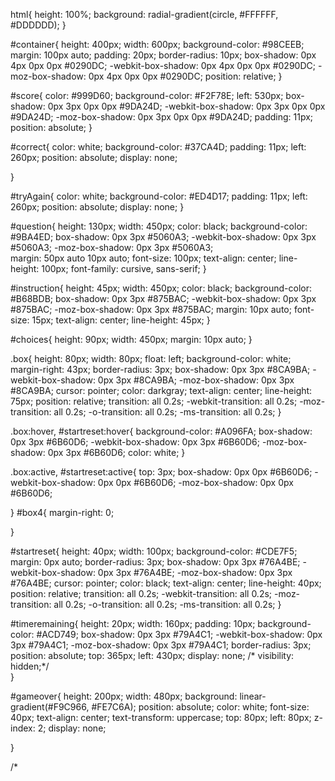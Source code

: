html{
    height: 100%;
    background: radial-gradient(circle, #FFFFFF, #DDDDDD);
}

#container{
    height: 400px;
    width: 600px;
    background-color: #98CEEB;
    margin: 100px auto;
    padding: 20px;
    border-radius: 10px;
    box-shadow: 0px 4px 0px 0px #0290DC;
    -webkit-box-shadow: 0px 4px 0px 0px #0290DC;
    -moz-box-shadow: 0px 4px 0px 0px #0290DC;
    position: relative;
}
    
#score{
    color: #999D60;
    background-color: #F2F78E;
    left: 530px;
    box-shadow: 0px 3px 0px 0px #9DA24D;
    -webkit-box-shadow: 0px 3px 0px 0px #9DA24D;
    -moz-box-shadow: 0px 3px 0px 0px #9DA24D;
    padding: 11px;
    position: absolute;
    }  

#correct{
    color: white;
    background-color: #37CA4D;
    padding: 11px;
    left: 260px;
    position: absolute;
    display: none;
    
    
}

#tryAgain{
    color: white;
    background-color: #ED4D17;
    padding: 11px;
    left: 260px;
    position: absolute;
    display: none;
}

#question{
    height: 130px;
    width: 450px;
    color: black;
    background-color: #9BA4ED;
    box-shadow: 0px 3px #5060A3;
    -webkit-box-shadow: 0px 3px #5060A3;
    -moz-box-shadow: 0px 3px #5060A3;    
    margin: 50px auto 10px auto;
    font-size: 100px;
    text-align: center;
    line-height: 100px;
    font-family: cursive, sans-serif;
    }    

#instruction{
    height: 45px;
    width: 450px;
    color: black;
    background-color: #B68BDB;
    box-shadow: 0px 3px #875BAC;
    -webkit-box-shadow: 0px 3px #875BAC;
    -moz-box-shadow: 0px 3px #875BAC;
    margin: 10px auto;
    font-size: 15px;
    text-align: center;
    line-height: 45px;
}

#choices{
    height: 90px;
    width: 450px;
    margin: 10px auto;
}

.box{
    height: 80px;
    width: 80px;
    float: left;
    background-color: white;
    margin-right: 43px;
    border-radius: 3px;
    box-shadow: 0px 3px #8CA9BA;
    -webkit-box-shadow: 0px 3px #8CA9BA;
    -moz-box-shadow: 0px 3px #8CA9BA;
    cursor: pointer;
    color: darkgray;
    text-align: center;
    line-height: 75px;
    position: relative;
    transition: all 0.2s;
    -webkit-transition: all 0.2s;
    -moz-transition: all 0.2s;
    -o-transition: all 0.2s;
    -ms-transition: all 0.2s;
}

.box:hover, #startreset:hover{
    background-color: #A096FA;
    box-shadow: 0px 3px #6B60D6;
    -webkit-box-shadow: 0px 3px #6B60D6;
    -moz-box-shadow: 0px 3px #6B60D6;
    color: white;
}

.box:active, #startreset:active{
    top: 3px;
    box-shadow: 0px 0px #6B60D6;
    -webkit-box-shadow: 0px 0px #6B60D6;
    -moz-box-shadow: 0px 0px #6B60D6;
    
}
#box4{
    margin-right: 0;
    
}

#startreset{
    height: 40px;
    width: 100px;
    background-color: #CDE7F5;
    margin: 0px auto;
    border-radius: 3px;
    box-shadow: 0px 3px #76A4BE;
    -webkit-box-shadow: 0px 3px #76A4BE;
    -moz-box-shadow: 0px 3px #76A4BE;
    cursor: pointer;
    color: black;
    text-align: center;
    line-height: 40px;
    position: relative;
    transition: all 0.2s;
    -webkit-transition: all 0.2s;
    -moz-transition: all 0.2s;
    -o-transition: all 0.2s;
    -ms-transition: all 0.2s;
}

#timeremaining{
    height: 20px;
    width: 160px;
    padding: 10px;
    background-color: #ACD749;
    box-shadow: 0px 3px #79A4C1;
    -webkit-box-shadow: 0px 3px #79A4C1;
    -moz-box-shadow: 0px 3px #79A4C1;
    border-radius: 3px;
    position: absolute;
    top: 365px;
    left: 430px;
    display: none;
/*    visibility: hidden;*/    
}

#gameover{
    height: 200px;
    width: 480px;
    background: linear-gradient(#F9C966, #FE7C6A);
    position: absolute;
    color: white;
    font-size: 40px;
    text-align: center;
    text-transform: uppercase;
    top: 80px;
    left: 80px;
    z-index: 2;
    display: none;
    
    
    
}



/*
<!-- The box-shadow property allows us to add a shadow to the sides of an element.
The syntax is box-shadow: [horizontal offset] [vertical offset] [blur radius] [optional spread radius] [color].
A positive number will be for the right and bottom part of the element. A negative value will be used to put the shadow on the left and top part of the element. The blur radius is kept at 0 if you want the shadow to be sharp. If you increase that it will become more and more blur. The spread radius which is optional controls the size of the shadow.

We need to set the position as relative for the HTML div and position as absolute for the other divs so that they will follow the position relative to the HTML div. 

There's a cursor property that when user hovers above the element, it can become a pointer instead of an arrow.

The difference between the display and visibility properties is that
when we use the visibility property and set it to hidden, it's actually still on the page and will still interact with the other elements.
whereas display:none is going to hide the element and will not interact with the other elements.

We give the gameover div a  z-index: 2; so that it will appear on top of the other elements since the default z-index for the other elements is 0.





*/
